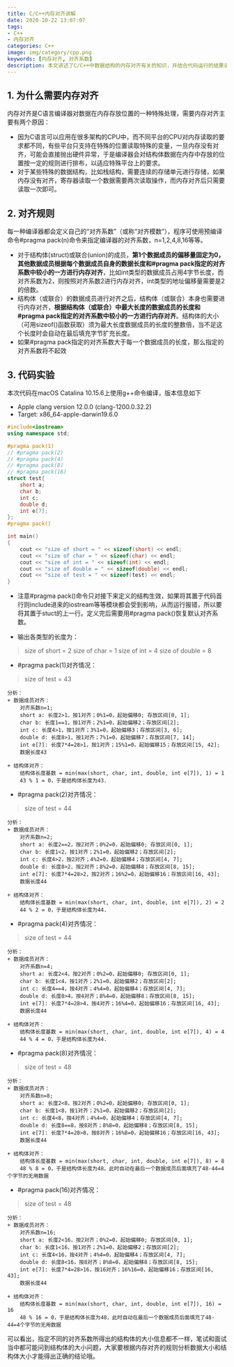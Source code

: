 ```yaml
---
title: C/C++内存对齐讲解
date: 2020-10-22 13:07:07
tags:
- C++
- 内存对齐
categories: C++
image: img/category/cpp.png
keywords: [内存对齐, 对齐系数]
description: 本文讲述了C/C++中数据结构的内存对齐有关的知识，并结合代码运行的结果讲解。
---
```

## 1. 为什么需要内存对齐
内存对齐是C语言编译器对数据在内存存放位置的一种特殊处理，需要内存对齐主要有两个原因：
- 因为C语言可以应用在很多架构的CPU中，而不同平台的CPU对内存读取的要求都不同，有些平台只支持在特殊的位置读取特殊的变量，一旦内存没有对齐，可能会直接抛出硬件异常，于是编译器会对结构体数据在内存中存放的位置按一定的规则进行排布，以适应特殊平台上的要求。
- 对于某些特殊的数据结构，比如栈结构，需要连续的存储单元进行存储，如果内存没有对齐，寄存器读取一个数据需要两次读取操作，而内存对齐后只需要读取一次即可。

## 2. 对齐规则
每一种编译器都会定义自己的“对齐系数”（或称“对齐模数”），程序可使用预编译命令#pragma pack(n)命令来指定编译器的对齐系数，n=1,2,4,8,16等等。

- 对于结构体(struct)或联合(union)的成员，**第1个数据成员的偏移量固定为0，其他数据成员根据每个数据成员自身的数据长度和#pragma pack指定的对齐系数中较小的一方进行内存对齐**，比如int类型的数据成员占用4字节长度，而对齐系数为2，则按照对齐系数2进行内存对齐，int类型的地址偏移量需要是2的倍数。
- 结构体（或联合）的数据成员进行对齐之后，结构体（或联合）本身也需要进行内存对齐，**根据结构体（或联合）中最大长度的数据成员的长度和#pragma pack指定的对齐系数中较小的一方进行内存对齐**。结构体的大小（可用sizeof()函数获取）须为最大长度数据成员的长度的整数倍，当不足这个长度时会自动在最后填充字节扩充长度。
- 如果#pragma pack指定的对齐系数大于每一个数据成员的长度，那么指定的对齐系数将不起效

## 3. 代码实验
本次代码在macOS Catalina 10.15.6上使用g++命令编译，版本信息如下
- Apple clang version 12.0.0 (clang-1200.0.32.2)
- Target: x86_64-apple-darwin19.6.0
``` cpp
#include<iostream>
using namespace std;

#pragma pack(1)
// #pragma pack(2)
// #pragma pack(4)
// #pragma pack(8)
// #pragma pack(16)
struct test{
    short a;
    char b;
    int c;
    double d;
    int e[7];
};
#pragma pack()

int main()
{
    cout << "size of short = " << sizeof(short) << endl;
    cout << "size of char = " << sizeof(char) << endl;
    cout << "size of int = " << sizeof(int) << endl;
    cout << "size of double = " << sizeof(double) << endl;
    cout << "size of test = " << sizeof(test) << endl;
}
```
- 注意#pragma pack()命令只对接下来定义的结构生效，如果将其置于代码首行则include进来的iostream等等模块都会受到影响，从而运行报错，所以要将其置于stuct的上一行。定义完后需要用#pragma pack()恢复默认对齐系数。

- 输出各类型的长度为：
>   size of short = 2
    size of char = 1
    size of int = 4
    size of double = 8

- #pragma pack(1)对齐情况：
>   size of test = 43

    分析：
    + 数据成员对齐：
        对齐系数n=1;
        short a: 长度2>1，按1对齐；0%1=0，起始偏移0; 存放区间[0, 1];
        char b: 长度1==1，按1对齐；2%1=0，起始偏移2；存放区间[2];
        int c: 长度4>1，按1对齐；3%1=0，起始偏移3；存放区间[3, 6];
        double d: 长度8>1，按1对齐；7%1=0，起始偏移7；存放区间[7, 14];
        int e[7]: 长度7*4=28>1，按1对齐；15%1=0，起始偏移15；存放区间[15, 42];
        数据长度43

    + 结构体对齐：
        结构体长度基数 = min(max(short, char, int, double, int e[7]), 1) = 1
        43 % 1 = 0，于是结构体长度为43.

- #pragma pack(2)对齐情况：
>   size of test = 44

    分析：
    + 数据成员对齐：
        对齐系数n=2;
        short a: 长度2==2，按2对齐；0%2=0，起始偏移0; 存放区间[0, 1];
        char b: 长度1<2，按1对齐；2%1=0，起始偏移2；存放区间[2];
        int c: 长度4>2，按2对齐；4%2=0，起始偏移4；存放区间[4, 7];
        double d: 长度8>2，按2对齐；8%2=0，起始偏移8；存放区间[8, 15];
        int e[7]: 长度7*4=28>2，按2对齐；16%2=0，起始偏移16；存放区间[16, 43];
        数据长度44

    + 结构体对齐：
        结构体长度基数 = min(max(short, char, int, double, int e[7]), 2) = 2
        44 % 2 = 0，于是结构体长度为44.

- #pragma pack(4)对齐情况：
>   size of test = 44

    分析：
    + 数据成员对齐：
        对齐系数n=4;
        short a: 长度2<4，按2对齐；0%2=0，起始偏移0; 存放区间[0, 1];
        char b: 长度1<4，按1对齐；2%1=0，起始偏移2；存放区间[2];
        int c: 长度4==4，按4对齐；4%4=0，起始偏移4；存放区间[4, 7];
        double d: 长度8>4，按4对齐；8%4=0，起始偏移8；存放区间[8, 15];
        int e[7]: 长度7*4=28>4，按4对齐；16%4=0，起始偏移16；存放区间[16, 43];
        数据长度44

    + 结构体对齐：
        结构体长度基数 = min(max(short, char, int, double, int e[7]), 4) = 4
        44 % 4 = 0，于是结构体长度为44.

- #pragma pack(8)对齐情况：
>   size of test = 48

    分析：
    + 数据成员对齐：
        对齐系数n=8;
        short a: 长度2<8，按2对齐；0%2=0，起始偏移0; 存放区间[0, 1];
        char b: 长度1<8，按1对齐；2%1=0，起始偏移2；存放区间[2];
        int c: 长度4<8，按4对齐；4%4=0，起始偏移4；存放区间[4, 7];
        double d: 长度8==8，按8对齐；8%8=0，起始偏移8；存放区间[8, 15];
        int e[7]: 长度7*4=28>8，按8对齐；16%8=0，起始偏移16；存放区间[16, 43];
        数据长度44

    + 结构体对齐：
        结构体长度基数 = min(max(short, char, int, double, int e[7]), 8) = 8
        48 % 8 = 0，于是结构体长度为48，此时自动在最后一个数据成员后面填充了48-44=4个字节的无用数据

- #pragma pack(16)对齐情况：
>   size of test = 48

    分析：
    + 数据成员对齐：
        对齐系数n=16;
        short a: 长度2<16，按2对齐；0%2=0，起始偏移0; 存放区间[0, 1];
        char b: 长度1<16，按1对齐；2%1=0，起始偏移2；存放区间[2];
        int c: 长度4<16，按4对齐；4%4=0，起始偏移4；存放区间[4, 7];
        double d: 长度8<16，按8对齐；8%8=0，起始偏移8；存放区间[8, 15];
        int e[7]: 长度7*4=28>16，按16对齐；16%16=0，起始偏移16；存放区间[16, 43];
        数据长度44

    + 结构体对齐：
        结构体长度基数 = min(max(short, char, int, double, int e[7]), 16) = 16
        48 % 16 = 0，于是结构体长度为48，此时自动在最后一个数据成员后面填充了48-44=4个字节的无用数据

可以看出，指定不同的对齐系数所得出的结构体的大小信息都不一样，笔试和面试当中都可能问到结构体的大小问题，大家要根据内存对齐的规则分析数据大小和结构体大小才能得出正确的结论哦。
